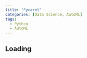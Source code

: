 ```yaml
---
title: "Pycaret"
categories: [Data Science, AutoML]
tags:
  - Python
  - AutoML
---
```


## Loading


